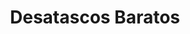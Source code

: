 ---
id: 'service-04'
title: 'Desatascos Baratos'
titleMeta: "Desatascos Baratos - Pociten - ¡Precios increíbles!"
canonical: https://www.desatascos-madrid.com/services/desatascos-baratos
lugar: 'Madrid'
metaContent: "¿Buscas desatascos baratos y de calidad? ¡Tenemos la solución! Poceros rápidos y eficaces las 24 horas. ¡Pide tu presupuesto ya! ☎️​ 647 376 782"
mediumImage: 'desatascos-baratos.webp'
largeImage: 'desatascos-baratos.webp'
detailBreadcrumbSubTitle: 'Desatascos 24 Horas'
detailBreadcrumbDesc: 'Desatascos Baratos: Experiencia y profesionalismo desde Desatascos Pociten'

title2: 'Desatrancos Baratos'
#PARRAFO color negro de fondo y letras en verde
detailSubTitle: 'Desatascos Baratos: Soluciones de Desatasco a Precios Competitivos'

#PARRAFO slider
parrafo: "Soluciones de calidad a precios accesibles con Desatascos Pociten"


#Set inner Html con contenido variable

descripcion: "
<p>Como empresa especializada en desatascos, Desatascos Pociten está comprometida con ofrecer soluciones de calidad a precios accesibles. Nuestra experiencia en el campo nos permite brindar servicios confiables y eficientes, asegurando la satisfacción total de nuestros clientes. En este artículo, hablaremos de los desatascos baratos y cómo Desatascos Pociten se destaca en el mercado.</p>
<br>
<h2>¿Por qué elegir a Desatascos Pociten para los desatascos baratos?</h2>
<p>En Desatascos Pociten, creemos que todos merecen soluciones de calidad a precios justos. Por eso, nos enfocamos en ofrecer servicios de desatasco a precios accesibles sin sacrificar la calidad. Al elegir a Desatascos Pociten, puede estar seguro de que recibirá soluciones de calidad a precios competitivos.</p>
<br>
<br>


"

contenidodescripcion: "<h2>¿Qué servicios de desatasco ofrece Desatascos Pociten?</h2>
<p>En Desatascos Pociten ofrecemos una amplia gama de servicios de <a href='https://www.desatascos-madrid.com'>desatasco</a> para satisfacer las necesidades de nuestros clientes. Algunos de nuestros servicios incluyen:</p>

<h3>Desatasco de tuberías</h3>
<p>El desatasco de tuberías es uno de nuestros servicios más solicitados. Nuestro equipo de expertos está capacitado para identificar y solucionar problemas de obstrucción en tuberías de manera rápida y eficiente.</p>


<h3>Desatasco de alcantarillado</h3>
<p>El desatasco de alcantarillado es otro de nuestros servicios especializados. Utilizamos equipos de última tecnología para identificar y solucionar problemas de obstrucción en alcantarillado.</p>

<h3>Limpieza de fosas sépticas</h3>
<p>La <a href='https://www.desatascos-madrid.com/services/limpieza-fosas-septicas'>limpieza de fosas sépticas</a> es un servicio esencial para mantener un sistema de alcantarillado en buen estado. En Desatascos Pociten, ofrecemos servicios de limpieza de fosas sépticas eficientes y a precios accesibles.</p>
<br>"
contenidoDescripcion1: "<h2>¿Cómo se lleva a cabo un servicio de desatasco en Desatascos Pociten?</h2>
<p>En Desatascos Pociten, nos enfocamos en ofrecer un servicio completo que incluye diagnóstico, solución y prevención. Cuando se solicita un servicio de desatasco, nuestro equipo de expertos se desplaza al lugar para identificar y solucionar el problema de manera eficiente y rápida. Además, brindamos asesoría para prevenir futuros problemas de desatasco.</p>

<h2>¿Qué hace que Desatascos Pociten sea diferente a otras empresas de desatascos?</h2>
<p>En Desatascos Pociten, nos enfocamos en ofrecer soluciones de calidad a precios competitivos. Nuestra experiencia en el campo nos permite identificar y solucionar problemas de desatasco de manera eficiente y rápida. Además, nos enfocamos en brindar un servicio completo que incluye diagnóstico, solución y prevención</p>

<h2>¿Cómo se puede solicitar un servicio de desatasco en Desatascos Pociten?</h2>
<p>Solicitar un servicio de desatasco en Desatascos Pociten es fácil y sencillo. Puede contactarnos a través de nuestra página web o por teléfono para programar una visita. Nuestro equipo de expertos se desplazará al lugar para identificar y solucionar el problema de manera eficiente y rápida.</p>

<h2>¿Cuáles son las ventajas de contratar a Desatascos Pociten para los desatascos baratos?</h2>
<p>Contratar a Desatascos Pociten para los desatascos baratos tiene varias ventajas. Algunas de ellas son:</p>

<p>➡️Soluciones de calidad a precios competitivos.</p>
<p>➡️Equipo de expertos capacitados en el campo.</p>
<p>➡️Servicio completo que incluye diagnóstico, solución y prevención.</p>
<p>➡️Asesoría para prevenir futuros problemas de desatasco.</p>
<br>"
contenidoDescripcion2: "<h2>¿Dónde ofrece sus servicios Desatascos Pociten?</h2>
<p>✅ Pisos y viviendas en general con problemas de atascos en bañeras, fregaderos o inodoros</p>
<br>
<p>✅ Chalets individuales, adosados o pareados de clientes particulares en general con problemas de atascos en arquetas de hojas o tierra.</p>
<br>
<p>✅ Colegios con atascos en general de aseos y arquetas de patios.</p>
<br>
<p>✅ Urbanizaciones con atascos, arquetas deterioradas, problemas de tuberías o bajantes.</p>
<br>
<p>✅ Restaurantes con problemas de atascos en cocina, fregaderos o en los aseos de los clientes</p>
<br>
<p>✅ Instalaciones deportivas con problemas en los desagües de las piscina o vaciado de arquetas en los vestuarios.</p>
<br>
<p>✅ Hoteles para el mantenimiento de sus instalaciones, queriendo dar siempre el mejor servicio a sus huéspedes.</p>
<br>
<p>✅ Multinacionales para incidencias o mantenimiento de las instalaciones distribuidas en sus oficinas.</p>
<br>
<p>✅ Naves industriales, que generan residuos que sin remedio se acumulan en sus arquetas produciendo atrancos.</p>
<br>"
contenidoDescripcion3: "
<br>
<br>
<h2>¿Qué precauciones deben tomar los clientes antes de contratar a una empresa de desatascos?</h2>
<p>Antes de contratar a una empresa de desatascos, es importante verificar su experiencia y reputación en el campo. Además, es recomendable revisar los precios y servicios que ofrecen para asegurarse de que son competitivos y adecuados para sus necesidades. En Desatascos Pociten, nos enfocamos en ofrecer soluciones de calidad a precios competitivos y estamos comprometidos con la satisfacción total de nuestros clientes.</p>
<br>
<p>En resumen, los desatascos baratos son servicios de desatasco a precios accesibles que pueden ser una excelente opción para aquellos que buscan soluciones económicas. En Desatascos Pociten, estamos comprometidos en ofrecer soluciones de calidad a precios competitivos, brindando un servicio completo que incluye diagnóstico, solución y prevención. Si necesita servicios de desatasco confiables y eficientes, no dude en contactarnos.</p>"




accordionData:
 [
    {
      question: '¿OFRECEN SERVICIOS DE DESATASCOS BARATOS?',
      answer:
        'En Desatascos Pociten, entendemos la importancia de ofrecer servicios de calidad a precios accesibles. Por eso, trabajamos constantemente para optimizar nuestros costos y brindar soluciones de desatascos económicas sin comprometer la calidad del trabajo realizado.',
    },
    {
      question: '¿CÓMO PUEDEN GARANTIZAR LA CALIDAD EN SUS SERVICIOS?',
      answer:
        'Nuestro equipo de profesionales en Desatascos Pociten cuenta con amplia experiencia y capacitación en el área de desatascos. A pesar de ofrecer precios competitivos, nos aseguramos de utilizar equipos y materiales de alta calidad, así como técnicas y procedimientos eficientes, para garantizar un servicio de desatasco óptimo.',
    },
    {
      question: '¿EL PRECIO DE LOS DESATASCOS BARATOS INCLUYE EL DIAGNÓSTICO Y LA SOLUCIÓN DEL PROBLEMA?',
      answer:
        'Sí, en Desatascos Pociten, nuestros servicios de desatascos baratos incluyen tanto el diagnóstico como la solución del problema. Nuestros técnicos evaluarán la situación, identificarán la causa de la obstrucción y procederán a realizar el desatasco de manera efectiva, todo dentro del precio acordado.',
    },
      {
      question: '¿CUÁL ES EL PROCESO PARA SOLICITAR UN SERVICIO?',
      answer: 'Para solicitar nuestros servicios de desatascos económicos, puede ponerse en contacto con nuestro equipo de atención al cliente a través de nuestro teléfono, correo electrónico o formulario de contacto en nuestra página web. Estaremos encantados de brindarle más información y programar una cita para solucionar sus problemas de atasco.'
    },
      {
      question: '¿CUÁNTO TIEMPO TARDAN EN RESOLVER UN PROBLEMA DE ATASCO EN MI BAÑO?',
      answer:
        'En Desatascos Pociten, nos esforzamos por ofrecer soluciones rápidas y eficientes a nuestros clientes. El tiempo necesario para resolver un problema de atasco dependerá de la complejidad y la magnitud de la obstrucción. Sin embargo, nuestros técnicos cuentan con la experiencia y las herramientas necesarias para resolver la mayoría de los problemas de desatascos de manera rápida y efectiva.',
    },
  ]

isFeatured: true
---